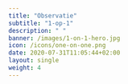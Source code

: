 ```yaml
---
title: "Observatie"
subtitle: "1-op-1"
description: " "
banner: /images/1-on-1-hero.jpg
icon: /icons/one-on-one.png
date: 2020-07-31T11:05:44+02:00
layout: single
weight: 4
---
```

